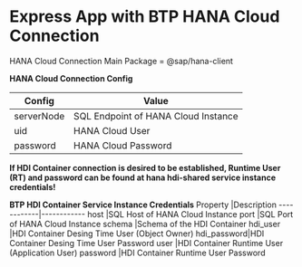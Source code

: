# Express App with BTP HANA Cloud Connection

HANA Cloud Connection Main Package = @sap/hana-client

**HANA Cloud Connection Config**

Config    |Value
----------|----------
serverNode|SQL Endpoint of HANA Cloud Instance
uid       |HANA Cloud User
password  |HANA Cloud Password

**If HDI Container connection is desired to be established, Runtime User (RT) and password can be found at hana hdi-shared service instance credentials!**

**BTP HDI Container Service Instance Credentials**
Property    |Description
------------|------------
host        |SQL Host of HANA Cloud Instance
port        |SQL Port of HANA Cloud Instance
schema      |Schema of the HDI Container
hdi_user    |HDI Container Desing Time User (Object Owner)
hdi_password|HDI Container Desing Time User Password
user        |HDI Container Runtime User (Application User)
password    |HDI Container Runtime User Password